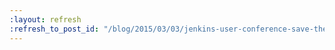 ```yaml
---
:layout: refresh
:refresh_to_post_id: "/blog/2015/03/03/jenkins-user-conference-save-the-date"
---
```

